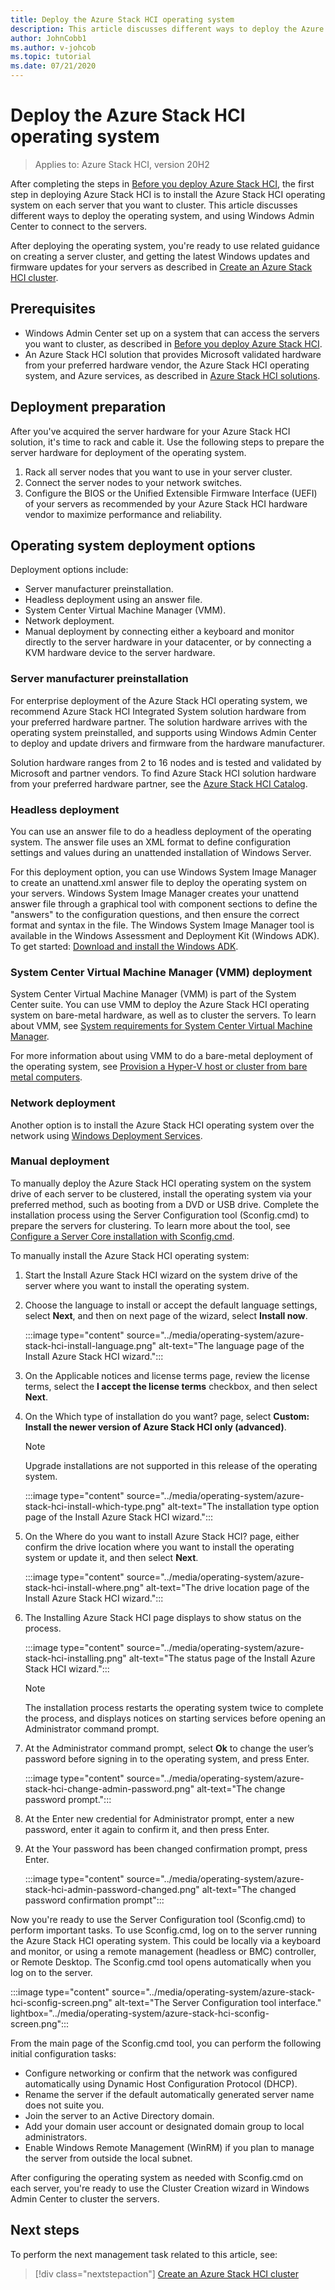 ```yaml
---
title: Deploy the Azure Stack HCI operating system
description: This article discusses different ways to deploy the Azure Stack HCI operating system, and then use Windows Admin Center to connect to your servers. Reference to related guidance on creating a server cluster is included, as well as optional steps to get the latest Windows updates and firmware for your servers.
author: JohnCobb1
ms.author: v-johcob 
ms.topic: tutorial
ms.date: 07/21/2020
---
```


# Deploy the Azure Stack HCI operating system

> Applies to: Azure Stack HCI, version 20H2 

After completing the steps in [Before you deploy Azure Stack HCI](before-you-start.md#install-windows-admin-center), the first step in deploying Azure Stack HCI is to install the Azure Stack HCI operating system on each server that you want to cluster. This article discusses different ways to deploy the operating system, and using Windows Admin Center to connect to the servers.

After deploying the operating system, you're ready to use related guidance on creating a server cluster, and getting the latest Windows updates and firmware updates for your servers as described in [Create an Azure Stack HCI cluster](create-cluster.md).

## Prerequisites
- Windows Admin Center set up on a system that can access the servers you want to cluster, as described in [Before you deploy Azure Stack HCI](before-you-start.md#install-windows-admin-center).
- An Azure Stack HCI solution that provides Microsoft validated hardware from your preferred hardware vendor, the Azure Stack HCI operating system, and Azure services, as described in [Azure Stack HCI solutions](https://azure.microsoft.com/products/azure-stack/hci/).

## Deployment preparation
After you've acquired the server hardware for your Azure Stack HCI solution, it's time to rack and cable it. Use the following steps to prepare the server hardware for deployment of the operating system.

1. Rack all server nodes that you want to use in your server cluster.
1. Connect the server nodes to your network switches.
1. Configure the BIOS or the Unified Extensible Firmware Interface (UEFI) of your servers as recommended by your Azure Stack HCI hardware vendor to maximize performance and reliability.

## Operating system deployment options
Deployment options include:
- Server manufacturer preinstallation.
- Headless deployment using an answer file.
- System Center Virtual Machine Manager (VMM).
- Network deployment.
- Manual deployment by connecting either a keyboard and monitor directly to the server hardware in your datacenter, or by connecting a KVM hardware device to the server hardware.

### Server manufacturer preinstallation
For enterprise deployment of the Azure Stack HCI operating system, we recommend Azure Stack HCI Integrated System solution hardware from your preferred hardware partner. The solution hardware arrives with the operating system preinstalled, and supports using Windows Admin Center to deploy and update drivers and firmware from the hardware manufacturer.

Solution hardware ranges from 2 to 16 nodes and is tested and validated by Microsoft and partner vendors. ​To find Azure Stack HCI solution hardware from your preferred hardware partner, see the [Azure Stack HCI Catalog](https://www.microsoft.com/cloud-platform/azure-stack-hci-catalog).

### Headless deployment
You can use an answer file to do a headless deployment of the operating system. The answer file uses an XML format to define configuration settings and values during an unattended installation of Windows Server.

For this deployment option, you can use Windows System Image Manager to create an unattend.xml answer file to deploy the operating system on your servers. Windows System Image Manager creates your unattend answer file through a graphical tool with component sections to define the "answers" to the configuration questions, and then ensure the correct format and syntax in the file.
The Windows System Image Manager tool is available in the Windows Assessment and Deployment Kit (Windows ADK). To get started: [Download and install the Windows ADK](/windows-hardware/get-started/adk-install).

### System Center Virtual Machine Manager (VMM) deployment
System Center Virtual Machine Manager (VMM) is part of the System Center suite. You can use VMM to deploy the Azure Stack HCI operating system on bare-metal hardware, as well as to cluster the servers. To learn about VMM, see [System requirements for System Center Virtual Machine Manager](/system-center/vmm/system-requirements?view=sc-vmm-2019).

For more information about using VMM to do a bare-metal deployment of the operating system, see [Provision a Hyper-V host or cluster from bare metal computers](/system-center/vmm/hyper-v-bare-metal?view=sc-vmm-2019).

### Network deployment
Another option is to install the Azure Stack HCI operating system over the network using [Windows Deployment Services](https://docs.microsoft.com/previous-versions/windows/it-pro/windows-server-2012-R2-and-2012/hh831764(v=ws.11)).

### Manual deployment
To manually deploy the Azure Stack HCI operating system on the system drive of each server to be clustered, install the operating system via your preferred method, such as booting from a DVD or USB drive. Complete the installation process using the Server Configuration tool (Sconfig.cmd) to prepare the servers for clustering. To learn more about the tool, see [Configure a Server Core installation with Sconfig.cmd](/windows-server/get-started/sconfig-on-ws2016).

To manually install the Azure Stack HCI operating system:
1. Start the Install Azure Stack HCI wizard on the system drive of the server where you want to install the operating system.
1. Choose the language to install or accept the default language settings, select **Next**, and then on next page of the wizard, select **Install now**.

    :::image type="content" source="../media/operating-system/azure-stack-hci-install-language.png" alt-text="The language page of the Install Azure Stack HCI wizard.":::

1. On the Applicable notices and license terms page, review the license terms, select the **I accept the license terms** checkbox, and then select **Next**.
1. On the Which type of installation do you want? page, select **Custom: Install the newer version of Azure Stack HCI only (advanced)**.

    > [!NOTE]
    > Upgrade installations are not supported in this release of the operating system.

    :::image type="content" source="../media/operating-system/azure-stack-hci-install-which-type.png" alt-text="The installation type option page of the Install Azure Stack HCI wizard.":::

1. On the Where do you want to install Azure Stack HCI? page, either confirm the drive location where you want to install the operating system or update it, and then select **Next**.

    :::image type="content" source="../media/operating-system/azure-stack-hci-install-where.png" alt-text="The drive location page of the Install Azure Stack HCI wizard.":::

1. The Installing Azure Stack HCI page displays to show status on the process.

    :::image type="content" source="../media/operating-system/azure-stack-hci-installing.png" alt-text="The status page of the Install Azure Stack HCI wizard.":::

    > [!NOTE]
    > The installation process restarts the operating system twice to complete the process, and displays notices on starting services before opening an Administrator command prompt.

1. At the Administrator command prompt, select **Ok** to change the user’s password before signing in to the operating system, and press Enter.

    :::image type="content" source="../media/operating-system/azure-stack-hci-change-admin-password.png" alt-text="The change password prompt.":::

1. At the Enter new credential for Administrator prompt, enter a new password, enter it again to confirm it, and then press Enter.
1. At the Your password has been changed confirmation prompt, press Enter.

    :::image type="content" source="../media/operating-system/azure-stack-hci-admin-password-changed.png" alt-text="The changed password confirmation prompt":::

Now you're ready to use the Server Configuration tool (Sconfig.cmd) to perform important tasks. To use Sconfig.cmd, log on to the server running the Azure Stack HCI operating system. This could be locally via a keyboard and monitor, or using a remote management (headless or BMC) controller, or Remote Desktop. The Sconfig.cmd tool opens automatically when you log on to the server.

:::image type="content" source="../media/operating-system/azure-stack-hci-sconfig-screen.png" alt-text="The Server Configuration tool interface." lightbox="../media/operating-system/azure-stack-hci-sconfig-screen.png":::

From the main page of the Sconfig.cmd tool, you can perform the following initial configuration tasks:
- Configure networking or confirm that the network was configured automatically using Dynamic Host Configuration Protocol (DHCP).
- Rename the server if the default automatically generated server name does not suite you.
- Join the server to an Active Directory domain.
- Add your domain user account or designated domain group to local administrators.
- Enable Windows Remote Management (WinRM) if you plan to manage the server from outside the local subnet.

After configuring the operating system as needed with Sconfig.cmd on each server, you're ready to use the Cluster Creation wizard in Windows Admin Center to cluster the servers.

## Next steps
To perform the next management task related to this article, see:
> [!div class="nextstepaction"]
> [Create an Azure Stack HCI cluster](../deploy/create-cluster.md)
